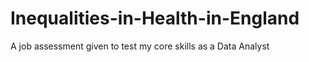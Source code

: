 # Inequalities-in-Health-in-England
A job assessment given to test my core skills as a Data Analyst
